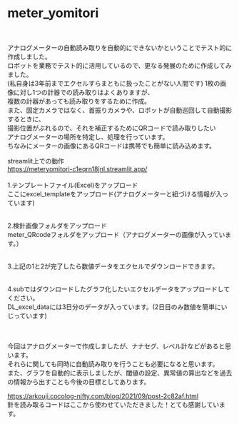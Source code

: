 # meter_yomitori
<br> 

アナログメーターの自動読み取りを自動的にできないかということでテスト的に作成しました。 <br> 
ロボットを業務でテスト的に活用しているので、更なる発展のために作成してみました。<br> 
(私自身は3年前までエクセルすらまともに扱ったことがない人間です)
1枚の画像に対し1つの計器での読み取りはよくありますが、 <br> 
複数の計器があっても読み取りをするために作成。 <br> 
また、固定カメラではなく、首振りカメラや、ロボットが自動巡回して自動撮影するときに、 <br> 
撮影位置がぶれるので、それを補正するためにQRコードで読み取りしたい <br> 
アナログメーターの場所を特定し、処理を行っています。 <br>
ちなみにメーターの画像にあるQRコードは携帯でも簡単に読み込めます。  <br>

streamlit上での動作<br> 
https://meteryomitori-c1eqrn18jnl.streamlit.app/ <br> 
<br> 
1.テンプレートファイル(Excel)をアップロード<br> 
ここにexcel_templateをアップロード(アナログメーターと紐づける情報が入っています)<br> <br> 

2.検針画像フォルダをアップロード<br> 
meter_QRcodeフォルダをアップロード（アナログメーターの画像が入っています。）<br> <br> 

3.上記の1と2が完了したら数値データをエクセルでダウンロードできます。<br> <br> 

4.subではダウンロードしたグラフ化したいエクセルデータをアップロードしてください。<br> 
DL_excel_dataには3日分のデータが入っています。(2日目のみ数値を簡単にいじっています)<br> <br> <br> 

今回はアナログメーターで作成しましたが、ナナセグ、レベル計などがあると思います。<br> 
それらに関しても同時に自動読み取りを行うことも必要になると思います。<br> 
また、グラフを自動的に表示しましたが、閾値の設定、異常値の算出などを過去の情報から出すことも今後の目標としてあります。<br> 

https://arkouji.cocolog-nifty.com/blog/2021/09/post-2c82af.html<br> 
針を読み取るコードはここから使わせていただきました！とても感謝しています。
